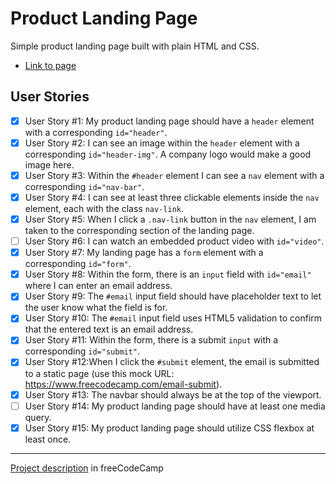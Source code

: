# Product Landing Page

Simple product landing page built with plain HTML and CSS.

- [Link to page](https://github.com/alicefrancener/responsive-web-design/product)

## User Stories

- [x] User Story #1: My product landing page should have a `header` element with a corresponding `id="header"`.
- [x] User Story #2: I can see an image within the `header` element with a corresponding `id="header-img"`. A company logo would make a good image here.
- [x] User Story #3: Within the `#header` element I can see a `nav` element with a corresponding `id="nav-bar"`.
- [x] User Story #4: I can see at least three clickable elements inside the `nav` element, each with the class `nav-link`.
- [x] User Story #5: When I click a `.nav-link` button in the `nav` element, I am taken to the corresponding section of the landing page.
- [ ] User Story #6: I can watch an embedded product video with `id="video"`.
- [x] User Story #7: My landing page has a `form` element with a corresponding `id="form"`.
- [x] User Story #8: Within the form, there is an `input` field with `id="email"` where I can enter an email address.
- [x] User Story #9: The `#email` input field should have placeholder text to let the user know what the field is for.
- [x] User Story #10: The `#email` input field uses HTML5 validation to confirm that the entered text is an email address.
- [x] User Story #11: Within the form, there is a submit `input` with a corresponding `id="submit"`.
- [x] User Story #12:When I click the `#submit` element, the email is submitted to a static page (use this mock URL: https://www.freecodecamp.com/email-submit).
- [x] User Story #13: The navbar should always be at the top of the viewport.
- [ ] User Story #14: My product landing page should have at least one media query.
- [x] User Story #15: My product landing page should utilize CSS flexbox at least once.

---

[Project description](https://www.freecodecamp.org/learn/responsive-web-design/responsive-web-design-projects/build-a-product-landing-page) in freeCodeCamp